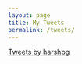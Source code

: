```yaml
---
layout: page
title: My Tweets
permalink: /tweets/
---
```

<a class="twitter-timeline" href="https://twitter.com/harshbg?ref_src=twsrc%5Etfw">Tweets by harshbg</a> <script async src="https://platform.twitter.com/widgets.js" charset="utf-8"></script>